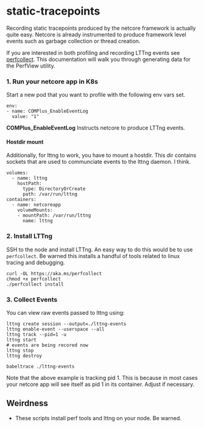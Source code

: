 # static-tracepoints

Recording static tracepoints produced by the netcore framework is actually quite easy.   Netcore is already instrumented to produce framework level events such as garbage collection or thread creation.

If you are interested in both profiling and recording LTTng events see [perfcollect](../perfcollect/readme.md).  This documentation will walk you through generating data for the PerfView utility.

### 1. Run your netcore app in K8s
Start a new pod that you want to profile with the following env vars set.

```
env:
- name: COMPlus_EnableEventLog
  value: "1"
```

**COMPlus_EnableEventLog**
Instructs netcore to produce LTTng events. 

#### Hostdir mount

Additionally, for lttng to work, you have to mount a hostdir.  This dir contains sockets that are used to communciate events to the lttng daemon.  I think.

```
volumes:
  - name: lttng
    hostPath:
      type: DirectoryOrCreate
      path: /var/run/lttng
containers:
  - name: netcoreapp
    volumeMounts:
    - mountPath: /var/run/lttng
      name: lttng
```

### 2. Install LTTng
SSH to the node and install LTTng.  An easy way to do this would be to use `perfcollect`.  Be warned this installs a handful of tools related to linux tracing and debugging.

```
curl -OL https://aka.ms/perfcollect
chmod +x perfcollect
./perfcollect install
```

### 3. Collect Events

You can view raw events passed to lttng using:

```
lttng create session --output=./lttng-events
lttng enable-event --userspace --all
lttng track --pid=1 -u
lttng start
# events are being recored now
lttng stop
lttng destroy

babeltrace ./lttng-events
```

Note that the above example is tracking pid 1.  This is because in most cases your netcore app will see itself as pid 1 in its container.  Adjust if necessary.

## Weirdness

- These scripts install perf tools and lttng on your node.  Be warned.
